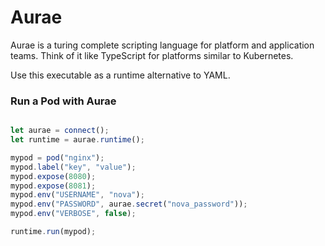 # Aurae

Aurae is a turing complete scripting language for platform and application teams. Think of it like TypeScript for platforms similar to Kubernetes.

Use this executable as a runtime alternative to YAML.

### Run a Pod with Aurae

```TypeScript

let aurae = connect();
let runtime = aurae.runtime();

mypod = pod("nginx");
mypod.label("key", "value");
mypod.expose(8080);
mypod.expose(8081);
mypod.env("USERNAME", "nova");
mypod.env("PASSWORD", aurae.secret("nova_password"));
mypod.env("VERBOSE", false);

runtime.run(mypod);

```
